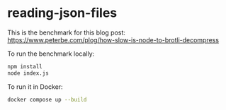 # reading-json-files

This is the benchmark for this blog post: <https://www.peterbe.com/plog/how-slow-is-node-to-brotli-decompress>

To run the benchmark locally:

```sh
npm install
node index.js
```

To run it in Docker:

```sh
docker compose up --build
```
